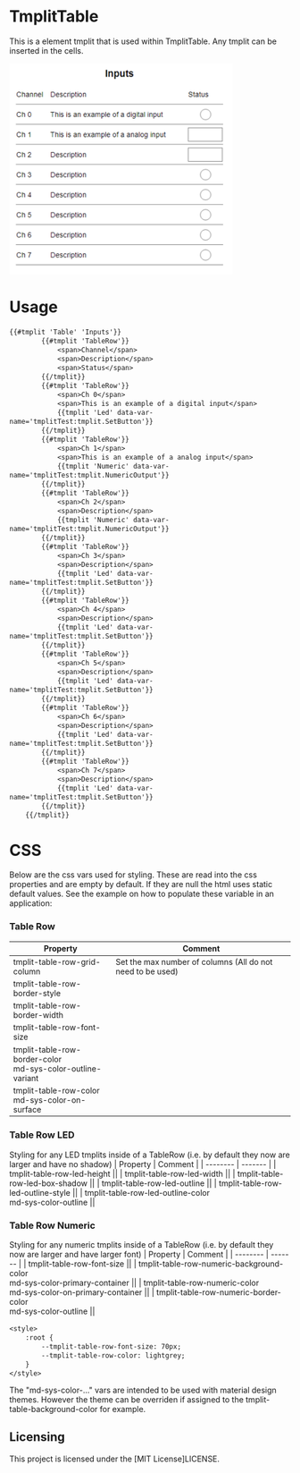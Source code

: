 # TmplitTable

This is a element tmplit that is used within TmplitTable. Any tmplit can be inserted in the cells.

<img src="example.png" width="400">

# Usage

```
{{#tmplit 'Table' 'Inputs'}}
        {{#tmplit 'TableRow'}}
            <span>Channel</span>
            <span>Description</span>
            <span>Status</span>
        {{/tmplit}}
        {{#tmplit 'TableRow'}}
            <span>Ch 0</span>
            <span>This is an example of a digital input</span>
            {{tmplit 'Led' data-var-name='tmplitTest:tmplit.SetButton'}}
        {{/tmplit}}
        {{#tmplit 'TableRow'}}
            <span>Ch 1</span>
            <span>This is an example of a analog input</span>
            {{tmplit 'Numeric' data-var-name='tmplitTest:tmplit.NumericOutput'}}
        {{/tmplit}}
        {{#tmplit 'TableRow'}}
            <span>Ch 2</span>
            <span>Description</span>
            {{tmplit 'Numeric' data-var-name='tmplitTest:tmplit.NumericOutput'}}
        {{/tmplit}}
        {{#tmplit 'TableRow'}}
            <span>Ch 3</span>
            <span>Description</span>
            {{tmplit 'Led' data-var-name='tmplitTest:tmplit.SetButton'}}
        {{/tmplit}}
        {{#tmplit 'TableRow'}}
            <span>Ch 4</span>
            <span>Description</span>
            {{tmplit 'Led' data-var-name='tmplitTest:tmplit.SetButton'}}
        {{/tmplit}}
        {{#tmplit 'TableRow'}}
            <span>Ch 5</span>
            <span>Description</span>
            {{tmplit 'Led' data-var-name='tmplitTest:tmplit.SetButton'}}
        {{/tmplit}}
        {{#tmplit 'TableRow'}}
            <span>Ch 6</span>
            <span>Description</span>
            {{tmplit 'Led' data-var-name='tmplitTest:tmplit.SetButton'}}
        {{/tmplit}}
        {{#tmplit 'TableRow'}}
            <span>Ch 7</span>
            <span>Description</span>
            {{tmplit 'Led' data-var-name='tmplitTest:tmplit.SetButton'}}
        {{/tmplit}}
    {{/tmplit}}
```

# CSS

Below are the css vars used for styling. These are read into the css properties and are empty by default. If they are null the html uses static default values. See the example on how to populate these variable in an application:

### Table Row
| Property | Comment |
| -------- | ------- |
| tmplit-table-row-grid-column | Set the max number of columns (All do not need to be used) |
| tmplit-table-row-border-style ||
| tmplit-table-row-border-width ||
| tmplit-table-row-font-size ||
| tmplit-table-row-border-color<br>md-sys-color-outline-variant ||
| tmplit-table-row-color<br>md-sys-color-on-surface ||

### Table Row LED
Styling for any LED tmplits inside of a TableRow (i.e. by default they now are larger and have no shadow)
| Property | Comment |
| -------- | ------- |
| tmplit-table-row-led-height ||
| tmplit-table-row-led-width ||
| tmplit-table-row-led-box-shadow ||
| tmplit-table-row-led-outline ||
| tmplit-table-row-led-outline-style ||
| tmplit-table-row-led-outline-color<br>md-sys-color-outline ||

### Table Row Numeric
Styling for any numeric tmplits inside of a TableRow (i.e. by default they now are larger and have larger font)
| Property | Comment |
| -------- | ------- |
| tmplit-table-row-font-size ||
| tmplit-table-row-numeric-background-color<br>md-sys-color-primary-container ||
| tmplit-table-row-numeric-color<br>md-sys-color-on-primary-container ||
| tmplit-table-row-numeric-border-color<br>md-sys-color-outline ||

```
<style>
    :root {
        --tmplit-table-row-font-size: 70px;
        --tmplit-table-row-color: lightgrey;
    }
</style>
```

The "md-sys-color-..." vars are intended to be used with material design themes. However the theme can be overriden if assigned to the tmplit-table-background-color for example.

## Licensing

This project is licensed under the [MIT License]LICENSE.

